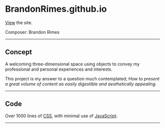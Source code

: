 # BrandonRimes.github.io

[View](https://brandonrimes.net/) the site.

Composer: Brandon Rimes

___

## Concept

A welcoming three-dimensional space using objects to convey my professional and personal experiences and interests.

This project is my answer to a question much contemplated; *How to present a great volume of content as easily digestible and aesthetically appealing.*

___

## Code

Over 1000 lines of [CSS](perport.css), with minimal use of [JavaScript](script.js).

___
